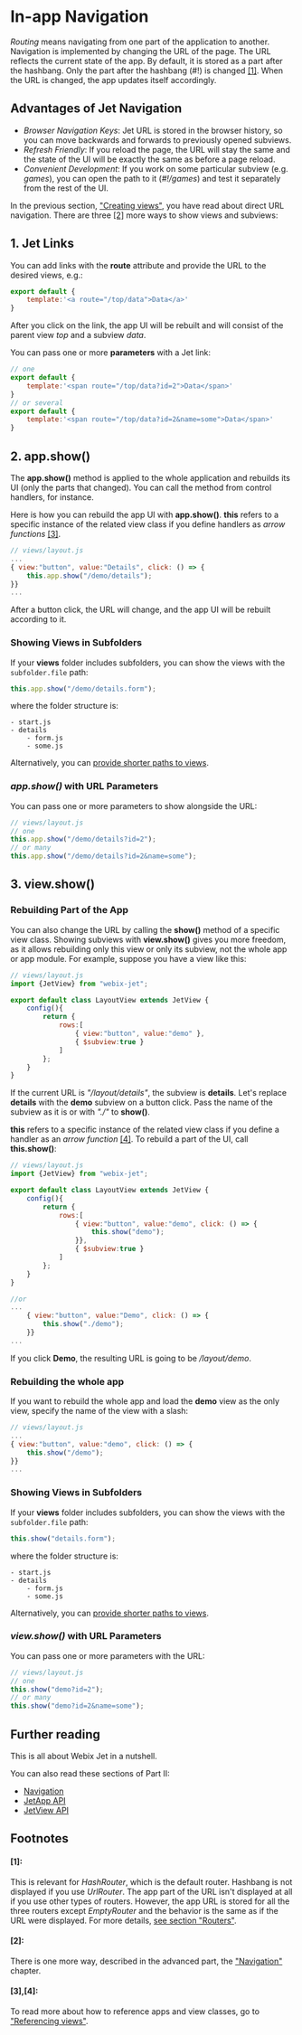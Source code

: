 # In-app Navigation

_Routing_ means navigating from one part of the application to another. Navigation is implemented by changing the URL of the page. The URL reflects the current state of the app. By default, it is stored as a part after the hashbang. Only the part after the hashbang \(\#!\) is changed [\[1\]](in-app-navigation.md#1). When the URL is changed, the app updates itself accordingly.

## Advantages of Jet Navigation

* _Browser Navigation Keys_: Jet URL is stored in the browser history, so you can move backwards and forwards to previously opened subviews.
* _Refresh Friendly_: If you reload the page, the URL will stay the same and the state of the UI will be exactly the same as before a page reload.
* _Convenient Development_: If you work on some particular subview \(e.g. _games_\), you can open the path to it \(_\#!/games_\) and test it separately from the rest of the UI.

In the previous section, ["Creating views"](creating-views.md), you have read about direct URL navigation. There are three [\[2\]](in-app-navigation.md#2) more ways to show views and subviews:

## 1. Jet Links

You can add links with the **route** attribute and provide the URL to the desired views, e.g.:

```javascript
export default {
    template:'<a route="/top/data">Data</a>'
}
```

After you click on the link, the app UI will be rebuilt and will consist of the parent view _top_ and a subview _data_.

You can pass one or more **parameters** with a Jet link:

```javascript
// one
export default {
    template:'<span route="/top/data?id=2">Data</span>'
}
// or several
export default {
    template:'<span route="/top/data?id=2&name=some">Data</span>'
}
```

## 2. app.show\(\)

The **app.show\(\)** method is applied to the whole application and rebuilds its UI \(only the parts that changed\). You can call the method from control handlers, for instance.

Here is how you can rebuild the app UI with **app.show\(\)**. **this** refers to a specific instance of the related view class if you define handlers as _arrow functions_ [\[3\]](in-app-navigation.md#3-4).

```javascript
// views/layout.js
...
{ view:"button", value:"Details", click: () => {
    this.app.show("/demo/details");
}}
...
```

After a button click, the URL will change, and the app UI will be rebuilt according to it.

### Showing Views in Subfolders

If your **views** folder includes subfolders, you can show the views with the `subfolder.file` path:

```javascript
this.app.show("/demo/details.form");
```

where the folder structure is:

```text
- start.js
- details
	- form.js
	- some.js
```

Alternatively, you can [provide shorter paths to views](../part-ii-webix-jet-in-details/app-config.md#changing-view-creation-logic).

### _app.show\(\)_ with URL Parameters

You can pass one or more parameters to show alongside the URL:

```javascript
// views/layout.js
// one
this.app.show("/demo/details?id=2");
// or many
this.app.show("/demo/details?id=2&name=some");
```

## 3. view.show\(\)

### Rebuilding Part of the App

You can also change the URL by calling the **show\(\)** method of a specific view class. Showing subviews with **view.show\(\)** gives you more freedom, as it allows rebuilding only this view or only its subview, not the whole app or app module. For example, suppose you have a view like this:

```javascript
// views/layout.js
import {JetView} from "webix-jet";

export default class LayoutView extends JetView {
    config(){
        return {
            rows:[
                { view:"button", value:"demo" },
                { $subview:true }
            ]
        };
    }
}
```

If the current URL is _"/layout/details"_, the subview is **details**. Let's replace **details** with the **demo** subview on a button click. Pass the name of the subview as it is or with _"./"_ to **show\(\)**.

**this** refers to a specific instance of the related view class if you define a handler as an _arrow function_ [\[4\]](in-app-navigation.md#3-4). To rebuild a part of the UI, call **this.show\(\)**:

```javascript
// views/layout.js
import {JetView} from "webix-jet";

export default class LayoutView extends JetView {
    config(){
        return {
            rows:[
                { view:"button", value:"demo", click: () => {
                    this.show("demo");
                }},
                { $subview:true }
            ]
        };
    }
}

//or
...
    { view:"button", value:"Demo", click: () => {
        this.show("./demo");
    }}
...
```

If you click **Demo**, the resulting URL is going to be _/layout/demo_.

### Rebuilding the whole app

If you want to rebuild the whole app and load the **demo** view as the only view, specify the name of the view with a slash:

```javascript
// views/layout.js
...
{ view:"button", value:"demo", click: () => {
    this.show("/demo");
}}
...
```

### Showing Views in Subfolders

If your **views** folder includes subfolders, you can show the views with the `subfolder.file` path:

```javascript
this.show("details.form");
```

where the folder structure is:

```text
- start.js
- details
	- form.js
	- some.js
```

Alternatively, you can [provide shorter paths to views](../part-ii-webix-jet-in-details/app-config.md#changing-view-creation-logic).

### _view.show\(\)_ with URL Parameters

You can pass one or more parameters with the URL:

```javascript
// views/layout.js
// one
this.show("demo?id=2");
// or many
this.show("demo?id=2&name=some");
```

## Further reading

This is all about Webix Jet in a nutshell.

You can also read these sections of Part II:

* [Navigation](../part-ii-webix-jet-in-details/navigation.md)
* [JetApp API](../part-ii-webix-jet-in-details/jetapp-api.md)
* [JetView API](../part-ii-webix-jet-in-details/jetview-api.md)

## Footnotes

#### \[1\]:

This is relevant for _HashRouter_, which is the default router. Hashbang is not displayed if you use _UrlRouter_. The app part of the URL isn't displayed at all if you use other types of routers. However, the app URL is stored for all the three routers except _EmptyRouter_ and the behavior is the same as if the URL were displayed. For more details, [see section "Routers"](../part-ii-webix-jet-in-details/routers.md).

#### \[2\]:

There is one more way, described in the advanced part, the ["Navigation"](../part-ii-webix-jet-in-details/navigation.md) chapter.

#### \[3\],\[4\]:

To read more about how to reference apps and view classes, go to ["Referencing views"](../part-ii-webix-jet-in-details/referencing-views.md).

